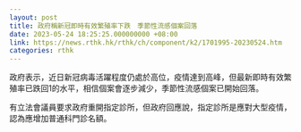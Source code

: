 ```yaml
---
layout: post
title: 政府稱新冠即時有效繁殖率下跌　季節性流感個案回落
date: 2023-05-24 18:25:25.000000000 +08:00
link: https://news.rthk.hk/rthk/ch/component/k2/1701995-20230524.htm
categories: rthk
---
```


政府表示，近日新冠病毒活躍程度仍處於高位，疫情達到高峰，但最新即時有效繁殖率已跌回1的水平，相信個案會逐步減少，季節性流感個案已開始回落。

有立法會議員要求政府重開指定診所，但政府回應說，指定診所是應對大型疫情，認為應增加普通科門診名額。
